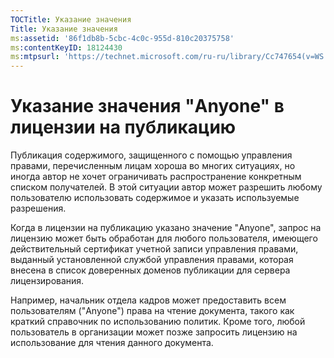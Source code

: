 ```yaml
---
TOCTitle: Указание значения 
Title: Указание значения 
ms:assetid: '86f1db8b-5cbc-4c0c-955d-810c20375758'
ms:contentKeyID: 18124430
ms:mtpsurl: 'https://technet.microsoft.com/ru-ru/library/Cc747654(v=WS.10)'
---
```


Указание значения "Anyone" в лицензии на публикацию
===================================================

Публикация содержимого, защищенного с помощью управления правами, перечисленным лицам хороша во многих ситуациях, но иногда автор не хочет ограничивать распространение конкретным списком получателей. В этой ситуации автор может разрешить любому пользователю использовать содержимое и указать используемые разрешения.

Когда в лицензии на публикацию указано значение "Anyone", запрос на лицензию может быть обработан для любого пользователя, имеющего действительный сертификат учетной записи управления правами, выданный установленной службой управления правами, которая внесена в список доверенных доменов публикации для сервера лицензирования.

Например, начальник отдела кадров может предоставить всем пользователям ("Anyone") права на чтение документа, такого как краткий справочник по использованию политик. Кроме того, любой пользователь в организации может позже запросить лицензию на использование для чтения данного документа.
